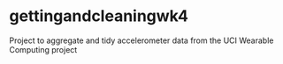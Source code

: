 # gettingandcleaningwk4
Project to aggregate and tidy accelerometer data from the UCI Wearable Computing project 
